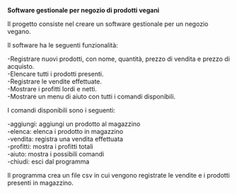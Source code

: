 **Software gestionale per negozio di prodotti vegani**


Il progetto consiste nel creare un software gestionale per un negozio vegano.

Il software ha le seguenti funzionalità:

-Registrare nuovi prodotti, con nome, quantità, prezzo di vendita e prezzo di acquisto.  
-Elencare tutti i prodotti presenti.  
-Registrare le vendite effettuate.  
-Mostrare i profitti lordi e netti.  
-Mostrare un menu di aiuto con tutti i comandi disponibili.  

I comandi disponibili sono i seguenti:

-aggiungi: aggiungi un prodotto al magazzino  
-elenca: elenca i prodotto in magazzino  
-vendita: registra una vendita effettuata  
-profitti: mostra i profitti totali  
-aiuto: mostra i possibili comandi  
-chiudi: esci dal programma  

Il programma crea un file csv in cui vengono registrate le vendite e i prodotti presenti in magazzino.
